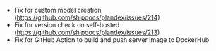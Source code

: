 - Fix for custom model creation (https://github.com/shipdocs/plandex/issues/214)
- Fix for version check on self-hosted (https://github.com/shipdocs/plandex/issues/213)
- Fix for GitHub Action to build and push server image to DockerHub